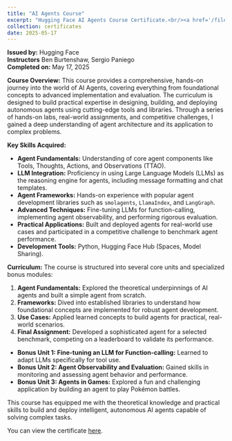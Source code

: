 ```yaml
---
title: "AI Agents Course"
excerpt: "Hugging Face AI Agents Course Certificate.<br/><a href='/files/2025-huggingface-agents-course.pdf' target='_blank'><img src='/images/2025-huggingface-agents-course.png' width='300' alt='AI Agents Course Certificate'></a>"
collection: certificates
date: 2025-05-17
---
```


**Issued by:** Hugging Face  
**Instructors** Ben Burtenshaw, Sergio Paniego  
**Completed on:** May 17, 2025

**Course Overview:**
This course provides a comprehensive, hands-on journey into the world of AI Agents, covering everything from foundational concepts to advanced implementation and evaluation. The curriculum is designed to build practical expertise in designing, building, and deploying autonomous agents using cutting-edge tools and libraries. Through a series of hands-on labs, real-world assignments, and competitive challenges, I gained a deep understanding of agent architecture and its application to complex problems.

**Key Skills Acquired:**
*   **Agent Fundamentals:** Understanding of core agent components like Tools, Thoughts, Actions, and Observations (TTAO).
*   **LLM Integration:** Proficiency in using Large Language Models (LLMs) as the reasoning engine for agents, including message formatting and chat templates.
*   **Agent Frameworks:** Hands-on experience with popular agent development libraries such as `smolagents`, `LlamaIndex`, and `LangGraph`.
*   **Advanced Techniques:** Fine-tuning LLMs for function-calling, implementing agent observability, and performing rigorous evaluation.
*   **Practical Applications:** Built and deployed agents for real-world use cases and participated in a competitive challenge to benchmark agent performance.
*   **Development Tools:** Python, Hugging Face Hub (Spaces, Model Sharing).

**Curriculum:**
The course is structured into several core units and specialized bonus modules:
1.  **Agent Fundamentals:** Explored the theoretical underpinnings of AI agents and built a simple agent from scratch.
2.  **Frameworks:** Dived into established libraries to understand how foundational concepts are implemented for robust agent development.
3.  **Use Cases:** Applied learned concepts to build agents for practical, real-world scenarios.
4.  **Final Assignment:** Developed a sophisticated agent for a selected benchmark, competing on a leaderboard to validate its performance.
*   **Bonus Unit 1: Fine-tuning an LLM for Function-calling:** Learned to adapt LLMs specifically for tool use.
*   **Bonus Unit 2: Agent Observability and Evaluation:** Gained skills in monitoring and assessing agent behavior and performance.
*   **Bonus Unit 3: Agents in Games:** Explored a fun and challenging application by building an agent to play Pokémon battles.

This course has equipped me with the theoretical knowledge and practical skills to build and deploy intelligent, autonomous AI agents capable of solving complex tasks.

You can view the certificate <a href='/files/2025-huggingface-agents-course.pdf' target='_blank'>here</a>.
